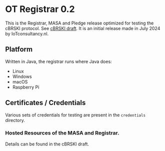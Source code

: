 # OT Registrar 0.2

This is the Registrar, MASA and Pledge release optimized for testing the cBRSKI protocol.
See [cBRSKI draft](https://datatracker.ietf.org/doc/html/draft-ietf-anima-constrained-voucher-25).
It is an initial release made in July 2024 by IoTconsultancy.nl.

## Platform

Written in Java, the registrar runs where Java does:

- Linux
- Windows
- macOS
- Raspberry Pi

## Certificates / Credentials

Various sets of credentials for testing are present in the `credentials` directory.

### Hosted Resources of the MASA and Registrar.

Details can be found in the cBRSKI draft.
